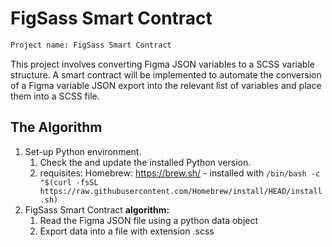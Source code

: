 # FigSass Smart Contract

```python
Project name: FigSass Smart Contract
```

This project involves converting Figma JSON variables to a SCSS variable structure. A smart contract will be implemented to automate the conversion of a Figma variable JSON export into the relevant list of variables and place them into a SCSS file.

## The Algorithm

1. Set-up Python environment.
   1. Check the and update the installed Python version.
   2. requisites: Homebrew: <https://brew.sh/> - installed with `/bin/bash -c "$(curl -fsSL https://raw.githubusercontent.com/Homebrew/install/HEAD/install.sh)`
2. FigSass Smart Contract **algorithm:**
   1. Read the Figma JSON file using a python data object
   2. Export data into a file with extension .scss
